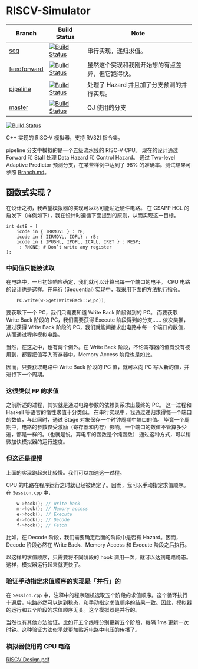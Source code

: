 # RISCV-Simulator


| Branch        |  Build Status | Note |
| ------------- | ------------- | ------------- |
| [seq](https://github.com/skyzh/RISCV-Simulator/tree/seq)  | [![Build Status](https://travis-ci.com/skyzh/RISCV-Simulator.svg?branch=seq)](https://travis-ci.com/skyzh/RISCV-Simulator)  | 串行实现，递归求值。 |
| [feedforward](https://github.com/skyzh/RISCV-Simulator/tree/feedforward)  | [![Build Status](https://travis-ci.com/skyzh/RISCV-Simulator.svg?branch=feedforward)](https://travis-ci.com/skyzh/RISCV-Simulator)  | 虽然这个实现和我刚开始想的有点差异，但它跑得快。 |
| [pipeline](https://github.com/skyzh/RISCV-Simulator/tree/pipeline)  | [![Build Status](https://travis-ci.com/skyzh/RISCV-Simulator.svg?branch=pipeline)](https://travis-ci.com/skyzh/RISCV-Simulator)  | 处理了 Hazard 并且加了分支预测的并行实现。 |
| [master](https://github.com/skyzh/RISCV-Simulator/tree/master)  | [![Build Status](https://travis-ci.com/skyzh/RISCV-Simulator.svg?branch=master)](https://travis-ci.com/skyzh/RISCV-Simulator)  | OJ 使用的分支 |

[![Build Status](https://travis-ci.com/skyzh/RISCV-Simulator.svg?branch=pipeline)](https://travis-ci.com/skyzh/RISCV-Simulator)

C++ 实现的 RISC-V 模拟器，支持 RV32I 指令集。

pipeline 分支中模拟的是一个五级流水线的 RISC-V CPU。
现在的设计通过 Forward 和 Stall 处理 Data Hazard 和 Control Hazard。
通过 Two-level Adaptive Predictor 预测分支，在某些样例中达到了 98% 的准确率。测试结果可参照 [Branch.md](https://github.com/skyzh/RISCV-Simulator/blob/pipeline/Branch.md)。

## 函数式实现？

在设计之初，我希望模拟器的实现可以尽可能贴近硬件电路。
在 CSAPP HCL 的启发下（样例如下），我在设计时遵循下面提到的原则，从而实现这一目标。


```
int dstE = [ 
    icode in { IRRMOVL } : rB; 
    icode in { IIRMOVL, IOPL} : rB; 
    icode in { IPUSHL, IPOPL, ICALL, IRET } : RESP; 
     : RNONE; # Don’t write any register 
];
```

### 中间值只能被读取

在电路中，一旦初始响应确定，我们就可以计算出每一个端口的电平。
CPU 电路的设计也是这样。在串行 (Sequential) 实现中，我采用下面的方法执行指令。

```cpp
    PC.write(w->get(WriteBack::w_pc));
```

要获取下一个 PC，我们只需要知道 Write Back 阶段得到的 PC。
而要获取 Write Back 阶段的 PC，我们需要获得 Execute 阶段得到的分支……
依次类推，通过获得 Write Back 阶段的 PC，我们就能间接求出电路中每一个端口的数值，从而通过程序模拟电路。

当然，在这之中，也有两个例外。在 Write Back 阶段，不论寄存器的值有没有被用到，都要把值写入寄存器中。Memory Access 阶段也是如此。

因而，只要获取电路中 Write Back 阶段的 PC 值，就可以向 PC 写入新的值，并进行下一个周期。

### 这很类似 FP 的求值

之前所述的过程，其实就是通过电路参数的依赖关系求出最终的 PC。
这一过程和 Haskell 等语言的惰性求值十分类似。
在串行实现中，我通过递归求得每一个端口的数值，与此同时，通过 Stage 对象保存一个时钟周期中端口的值。
毕竟一个周期中，电路的参数仅受激励（寄存器和内存）影响，一个端口的数值不管算多少遍，都是一样的。（也就是说，算电平的函数是个纯函数）
通过这种方式，可以稍微加快模拟器的运行速度。

### 但这还是很慢

上面的实现跑起来比较慢。我们可以加速这一过程。

CPU 的电路在程序运行之时就已经被确定了。因而，我可以手动指定求值顺序。在 `Session.cpp` 中，

```cpp
    w->hook(); // Write back
    m->hook(); // Memory access
    e->hook(); // Execute
    d->hook(); // Decode
    f->hook(); // Fetch
```

比如，在 Decode 阶段，我们需要确定后面的阶段中是否有 Hazard。因而，Decode 阶段必然在 Write Back、Memory Access 和 Execute 阶段之后执行。

以这样的求值顺序，只需要将不同阶段的 hook 调用一次，就可以达到电路稳态。这样，模拟器运行起来就更快了。

### 验证手动指定求值顺序的实现是「并行」的

在 `Session.cpp` 中，注释中的程序随机选取五个阶段的求值顺序。这个循环执行十遍后，电路必然可以达到稳态，和手动指定求值顺序的结果一致。因此，模拟器的运行和五个阶段的求值顺序无关。这个模拟器是并行的。

当然也有其他方法验证。比如开五个线程分别更新五个阶段，每隔 1ms 更新一次时钟。这种验证方法似乎就更加贴近电路中电压的传播了。

### 模拟器使用的 CPU 电路

[RISCV Design.pdf](https://github.com/skyzh/RISCV-Simulator/files/3361184/RISCV.Design.pdf)
